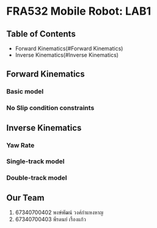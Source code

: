 # FRA532 Mobile Robot: LAB1
## Table of Contents
- Forward Kinematics(#Forward Kinematics)
- Inverse Kinematics(#Inverse Kinematics)

## Forward Kinematics

### Basic model

### No Slip condition constraints


## Inverse Kinematics

### Yaw Rate


### Single-track model


### Double-track model


## Our Team

1. 67340700402 พงษ์พัฒน์ วงศ์กำแหงหาญ
2. 67340700403 พีรดนย์ เรืองแก้ว
